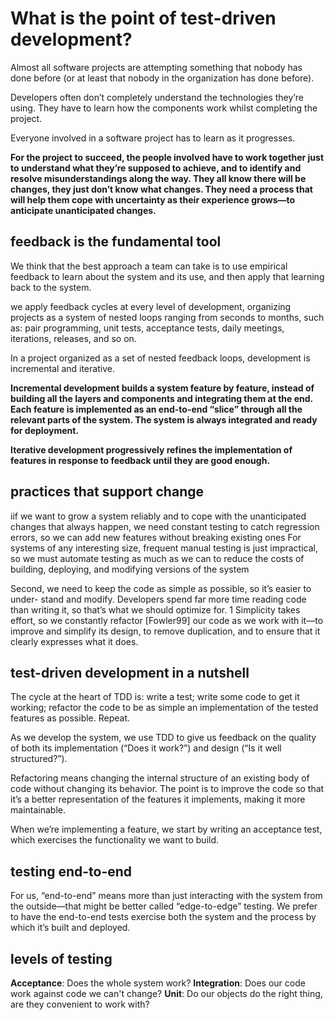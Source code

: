 # What is the point of test-driven development?

Almost all software projects are attempting something that nobody has done
before (or at least that nobody in the organization has done before).

Developers often don’t completely understand the technologies they’re using.
They have to learn how the components work whilst completing the project.

Everyone involved in a software project has to learn as it progresses.

**For the
project to succeed, the people involved have to work together just to understand
what they’re supposed to achieve, and to identify and resolve misunderstandings
along the way. They all know there will be changes, they just don’t know what
changes. They need a process that will help them cope with uncertainty as their
experience grows—to anticipate unanticipated changes.**

## feedback is the fundamental tool

We think that the best approach a team can take is to use empirical feedback to
learn about the system and its use, and then apply that learning back to the system.

we apply feedback cycles at every level of development, organizing
projects as a system of nested loops ranging from seconds to months, such as:
pair programming, unit tests, acceptance tests, daily meetings, iterations, releases,
and so on.

In a project organized as a set of nested feedback loops, development is
incremental and iterative.

**Incremental development builds a system feature by feature, instead of building
all the layers and components and integrating them at the end. Each feature is
implemented as an end-to-end “slice” through all the relevant parts of the system.
The system is always integrated and ready for deployment.**

**Iterative development progressively refines the implementation of features in
response to feedback until they are good enough.**

## practices that support change

iif we want to grow a system
reliably and to cope with the unanticipated changes that always happen, we need constant testing to catch regression errors, so we can add new features
without breaking existing ones
For systems of any interesting size, frequent
manual testing is just impractical, so we must automate testing as much as we
can to reduce the costs of building, deploying, and modifying versions of the
system

Second, we need to keep the code as simple as possible, so it’s easier to under-
stand and modify. Developers spend far more time reading code than writing it,
so that’s what we should optimize for. 1 Simplicity takes effort, so we constantly
refactor [Fowler99] our code as we work with it—to improve and simplify its
design, to remove duplication, and to ensure that it clearly expresses what it does.


## test-driven development in a nutshell

The cycle at the heart of TDD is: write a test; write some code to get it working;
refactor the code to be as simple an implementation of the tested features as
possible. Repeat.

As we develop the system, we use TDD to give us feedback on the quality of
both its implementation (“Does it work?”) and design (“Is it well structured?”).

Refactoring means changing the internal structure of an existing body of code
without changing its behavior. The point is to improve the code so that it’s a better
representation of the features it implements, making it more maintainable.

When we’re implementing a feature, we start by writing an acceptance test,
which exercises the functionality we want to build.

## testing end-to-end

For us, “end-to-end” means more than just interacting with the system from
the outside—that might be better called “edge-to-edge” testing. We prefer to
have the end-to-end tests exercise both the system and the process by which it’s
built and deployed.

## levels of testing

**Acceptance**: Does the whole system work?
**Integration**: Does our code work against code we can't change?
**Unit**: Do our objects do the right thing, are they convenient to work with?
